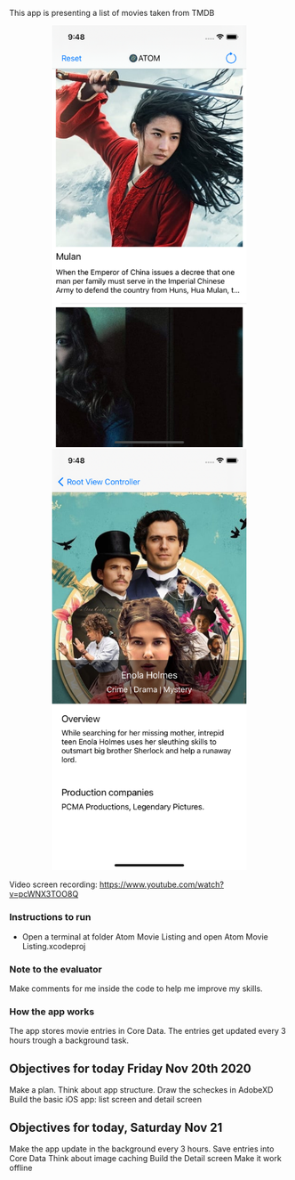 This app is presenting a list of movies taken from TMDB 

<p align="center">
  <img src="Screenshots/screen1.png" width="350" title="Screenshot  iPhone">
  <img src="Screenshots/screen3.png" width="350" alt="Screenshot iPhone">
</p>

Video screen recording:  https://www.youtube.com/watch?v=pcWNX3TOO8Q

### Instructions to run

- Open a terminal at folder Atom Movie Listing and open Atom Movie Listing.xcodeproj

### Note to the evaluator

Make comments for me inside the code to help me improve my skills. 


### How the app works

The app stores movie entries in Core Data. The entries get updated every 3 hours trough a background task.

## Objectives for today Friday Nov 20th 2020

Make a plan. Think about app structure.
Draw the scheckes in AdobeXD
Build the basic iOS app: list screen and detail screen

## Objectives for today, Saturday Nov 21 
Make the app update in the background every 3 hours. Save entries into Core Data
Think about image caching
Build the Detail screen
Make it work offline

